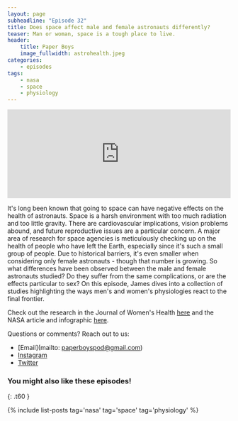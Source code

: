 ```yaml
---
layout: page
subheadline: "Episode 32"
title: Does space affect male and female astronauts differently?
teaser: Man or woman, space is a tough place to live.
header:
    title: Paper Boys
    image_fullwidth: astrohealth.jpeg
categories:
    - episodes
tags:
    - nasa
    - space
    - physiology
---
```


<iframe src="https://pinecast.com/player/ff3b59c5-bdea-4499-860f-f081d81cca19?theme=thick" seamless height="200" style="border:0" class="pinecast-embed" frameborder="0" width="100%"></iframe>

It's long been known that going to space can have negative effects on the health of astronauts. Space is a harsh environment with too much radiation and too little gravity. There are cardiovascular implications, vision problems abound, and future reproductive issues are a particular concern. A major area of research for space agencies is meticulously checking up on the health of people who have left the Earth, especially since it's such a small group of people. Due to historical barriers, it's even smaller when considering only female astronauts - though that number is growing. So what differences have been observed between the male and female astronauts studied? Do they suffer from the same complications, or are the effects particular to sex? On this episode, James dives into a collection of studies highlighting the ways men's and women's physiologies react to the final frontier.

Check out the research in the Journal of Women's Health [here](https://www.liebertpub.com/toc/jwh/23/11) and the NASA article and infographic [here](https://www.liebertpub.com/toc/jwh/23/11). 

Questions or comments? Reach out to us:
* [Email](mailto: paperboyspod@gmail.com)
* [Instagram](https://www.instagram.com/paperboyspod/)
* [Twitter](https://twitter.com/PaperBoysPod)


### You might also like these episodes!
{: .t60 }

{% include list-posts tag='nasa' tag='space' tag='physiology' %}

